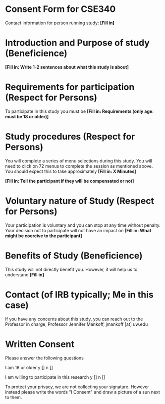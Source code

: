 # Consent Form for CSE340 

Contact information for person running study: **[Fill in]**


# Introduction and Purpose of study (Beneficience)

**[Fill in: Write 1-2 sentences about what this study is about]**

# Requirements for participation (Respect for Persons)

To participate in this study you must be **[Fill in: Requirements (only age:
must be 18 or older)]**

# Study procedures (Respect for Persons)
You will complete a series of menu selections during this study. You
will need to click on 72 menus to complete the session as 
mentioned above. You should expect this to take approximately **[Fill
in: X Minutes]** 

**[Fill in: Tell the participant if they will be compensated or not]**

# Voluntary nature of Study (Respect for Persons)
Your participation is voluntary and you can stop at any time without
penalty. Your decision not to participate will not have an impact on **[Fill
in: What might be coercive to the participant]**

# Benefits of Study (Beneficience)
This study will not directly benefit you. However, it will help us to
understand **[Fill in]**  

# Contact (of IRB typically; Me in this case)
If you have any concerns about this study, you can reach out to the
Professor in charge, Professor Jennifer Mankoff, jmankoff [at] uw.edu


# Written Consent
Please answer the following questions

I am 18 or older y []  n []

I am willing to participate in this research y []  n []

To protect your privacy, we are not collecting your signature. However
instead please write the words "I Consent" and draw a picture of a
sun next to them. 
